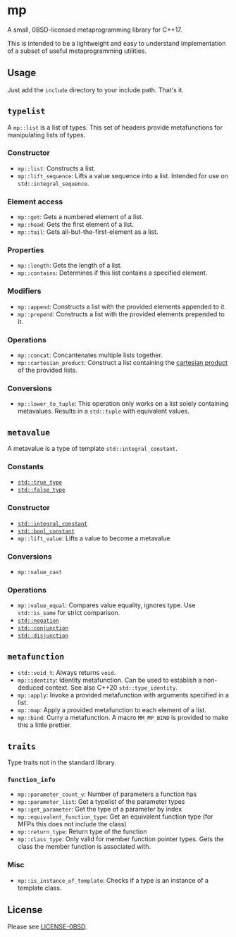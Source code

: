 mp
===

A small, 0BSD-licensed metaprogramming library for C++17.

This is intended to be a lightweight and easy to understand implementation of a subset of useful metaprogramming utilities.

Usage
-----

Just add the `include` directory to your include path. That's it.

`typelist`
----------

A `mp::list` is a list of types. This set of headers provide metafunctions for manipulating lists of types.

### Constructor

* `mp::list`: Constructs a list.
* `mp::lift_sequence`: Lifts a value sequence into a list. Intended for use on `std::integral_sequence`.

### Element access

* `mp::get`: Gets a numbered element of a list.
* `mp::head`: Gets the first element of a list.
* `mp::tail`: Gets all-but-the-first-element as a list.

### Properties

* `mp::length`: Gets the length of a list.
* `mp::contains`: Determines if this list contains a specified element.

### Modifiers

* `mp::append`: Constructs a list with the provided elements appended to it.
* `mp::prepend`: Constructs a list with the provided elements prepended to it.

### Operations

* `mp::concat`: Concantenates multiple lists together.
* `mp::cartesian_product`: Construct a list containing the [cartesian product](https://en.wikipedia.org/wiki/Cartesian_product) of the provided lists.

### Conversions

* `mp::lower_to_tuple`: This operation only works on a list solely containing metavalues. Results in a `std::tuple` with equivalent values.


`metavalue`
-----------

A metavalue is a type of template `std::integral_constant`.

### Constants

* [`std::true_type`](https://en.cppreference.com/w/cpp/types/integral_constant)
* [`std::false_type`](https://en.cppreference.com/w/cpp/types/integral_constant)

### Constructor

* [`std::integral_constant`](https://en.cppreference.com/w/cpp/types/integral_constant)
* [`std::bool_constant`](https://en.cppreference.com/w/cpp/types/integral_constant)
* `mp::lift_value`: Lifts a value to become a metavalue

### Conversions

* `mp::value_cast`

### Operations

* `mp::value_equal`: Compares value equality, ignores type. Use `std::is_same` for strict comparison.
* [`std::negation`](https://en.cppreference.com/w/cpp/types/negation)
* [`std::conjunction`](https://en.cppreference.com/w/cpp/types/conjunction)
* [`std::disjunction`](https://en.cppreference.com/w/cpp/types/disjunction)

`metafunction`
--------------

* `std::void_t`: Always returns `void`.
* `mp::identity`: Identity metafunction. Can be used to establish a non-deduced context. See also C++20 `std::type_identity`.
* `mp::apply`: Invoke a provided metafunction with arguments specified in a list.
* `mp::map`: Apply a provided metafunction to each element of a list.
* `mp::bind`: Curry a metafunction. A macro `MM_MP_BIND` is provided to make this a little prettier.

`traits`
--------

Type traits not in the standard library.

### `function_info`

* `mp::parameter_count_v`: Number of parameters a function has
* `mp::parameter_list`: Get a typelist of the parameter types
* `mp::get_parameter`: Get the type of a parameter by index
* `mp::equivalent_function_type`: Get an equivalent function type (for MFPs this does not include the class)
* `mp::return_type`: Return type of the function
* `mp::class_type`: Only valid for member function pointer types. Gets the class the member function is associated with.

### Misc

* `mp::is_instance_of_template`: Checks if a type is an instance of a template class.

License
-------

Please see [LICENSE-0BSD](LICENSE-0BSD).
